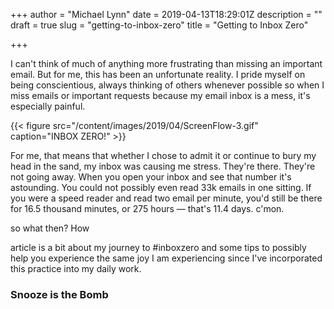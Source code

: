 +++
author = "Michael Lynn"
date = 2019-04-13T18:29:01Z
description = ""
draft = true
slug = "getting-to-inbox-zero"
title = "Getting to Inbox Zero"

+++

I can't think of much of anything more frustrating than missing an important email. But for me, this has been an unfortunate reality. I pride myself on being conscientious, always thinking of others whenever possible so when I miss emails or important requests because my email inbox is a mess, it's especially painful.

{{< figure src="/content/images/2019/04/ScreenFlow-3.gif" caption="INBOX ZERO!" >}}

For me, that means that whether I chose to admit it or continue to bury my head in the sand, my inbox was causing me stress.    They're there. They're not going away. When you open your inbox and see that number it's astounding. You could not possibly even read 33k emails in one sitting. If you were a speed reader and read two email per minute, you'd still be there for 16.5 thousand minutes, or 275 hours — that's 11.4 days. c'mon.

so what then? How

article is a bit about my journey to #inboxzero and some tips to possibly help you experience the same joy I am experiencing since I've incorporated this practice into my daily work.

### Snooze is the Bomb



